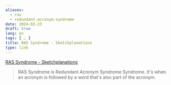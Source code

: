 ```yaml
---
aliases:
  - ras
  - redundant-acronym-syndrome
date: 2024-02-23
draft: true
lang: en
tags: [ … ]
title: RAS Syndrome - Sketchplanations
type: link
---
```


[RAS Syndrome - Sketchplanations](https://sketchplanations.com/ras-syndrome)

> RAS Syndrome is Redundant Acronym Syndrome Syndrome. It's when an acronym is followed by a word that's also part of the acronym.
